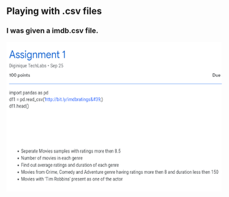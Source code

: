 ## Playing with .csv files

### I was given a imdb.csv file. 

<img src="assignment.png" width="600em" height="350em">

